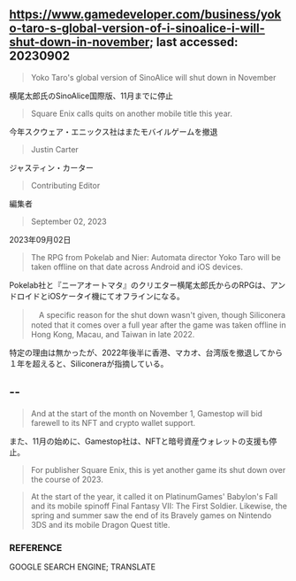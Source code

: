 ## https://www.gamedeveloper.com/business/yoko-taro-s-global-version-of-i-sinoalice-i-will-shut-down-in-november; last accessed: 20230902

> Yoko Taro's global version of SinoAlice will shut down in November

横尾太郎氏のSinoAlice国際版、11月までに停止

> Square Enix calls quits on another mobile title this year.

今年スクウェア・エニックス社はまたモバイルゲームを撤退

> Justin Carter

ジャスティン・カーター

> Contributing Editor

編集者

> September 02, 2023

2023年09月02日

> The RPG from Pokelab and Nier: Automata director Yoko Taro will be taken offline on that date across Android and iOS devices. 

Pokelab社と『ニーアオートマタ』のクリエター横尾太郎氏からのRPGは、アンドロイドとiOSケータイ機にてオフラインになる。
　　
>　A specific reason for the shut down wasn't given, though Siliconera noted that it comes over a full year after the game was taken offline in Hong Kong, Macau, and Taiwan in late 2022. 

特定の理由は無かったが、2022年後半に香港、マカオ、台湾版を撤退してから１年を超えると、Siliconeraが指摘している。


## --

> And at the start of the month on November 1, Gamestop will bid farewell to its NFT and crypto wallet support. 

また、11月の始めに、Gamestop社は、NFTと暗号資産ウォレットの支援も停止。

> For publisher Square Enix, this is yet another game its shut down over the course of 2023. 

> At the start of the year, it called it on PlatinumGames' Babylon's Fall and its mobile spinoff Final Fantasy VII: The First Soldier. Likewise, the spring and summer saw the end of its Bravely games on Nintendo 3DS and its mobile Dragon Quest title.

### REFERENCE

GOOGLE SEARCH ENGINE; TRANSLATE
